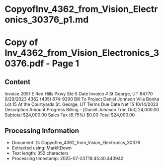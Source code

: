 # CopyofInv_4362_from_Vision_Electronics_30376_p1.md

<!--
chunk_id: CopyofInv_4362_from_Vision_Electronics_30376_p1
source: Copy of Inv_4362_from_Vision_Electronics_30376.pdf
page: 1
category: other
hash: dd08c1fdc7b7a72ff60f8256863ed22898b76c13d9ba577879897df0ae111993
-->

# Copy of Inv_4362_from_Vision_Electronics_30376.pdf - Page 1

## Content
Invoice
2051 E Red Hills Pkwy Ste 5 Date Invoice #
St George, UT 84770 9/29/2023 4362
(435) 674-9290
Bill To Project
Daniel Johnson
Villa Bonita Lot 15
At the Courtyards
St. George, UT Terms Due Date
Net 15 10/14/2023
Description Amount
Progress Billing - [Daniel Johnson Trim Out] 24,000.00
Subtotal $24,000.00
Sales Tax (6.75%) $0.00
Total $24,000.00

## Processing Information
- Document ID: CopyofInv_4362_from_Vision_Electronics_30376
- Extracted using: MarkItDown
- Text length: 352 characters
- Processing timestamp: 2025-07-23T18:45:40.443942